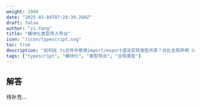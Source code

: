 ```yaml
---
weight: 2000
date: "2025-03-04T07:28:39.260Z"
draft: false
author: "zi.Yang"
title: "模块化类型导入导出"
icon: "/icon/typescript.svg"
toc: true
description: "如何在.ts文件中使用import/export语法实现类型共享？对比全局声明（declare global）与模块化声明的适用场景。"
tags: ["typescript", "模块化", "类型导出", "全局类型"]
---
```


## 解答

待补充...
